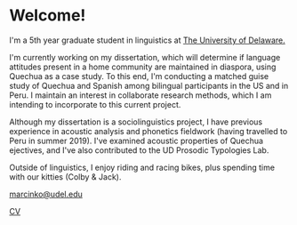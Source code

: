 <html>
<head>
  

<h1>Welcome!</h1>

<p>I'm a 5th year graduate student in linguistics at <a href="https://www.lingcogsci.udel.edu/" target="_blank">The University of Delaware.</a> </p> 
  
<p>I'm currently working on my dissertation, which will determine if language attitudes present in a home community are maintained in diaspora, using Quechua as a case study. To this end, I'm conducting a matched guise study of Quechua and Spanish among bilingual participants in the US and in Peru. I maintain an interest in collaborate research methods, which I am intending to incorporate to this current project.</p>
  
<p> Although my dissertation is a sociolinguistics project, I have previous experience in acoustic analysis and phonetics fieldwork (having travelled to Peru in summer 2019). I've examined acoustic properties of Quechua ejectives, and I've also contributed to the UD Prosodic Typologies Lab. </p>
  
 <p> Outside of linguistics, I enjoy riding and racing bikes, plus spending time with our kitties (Colby & Jack).</p>
 
  
 <a href="mailto:marcinko@udel.edu">marcinko@udel.edu</a>

   <a href="MM_CV_Feb22.pdf"> CV</a>


</body>
<html>

